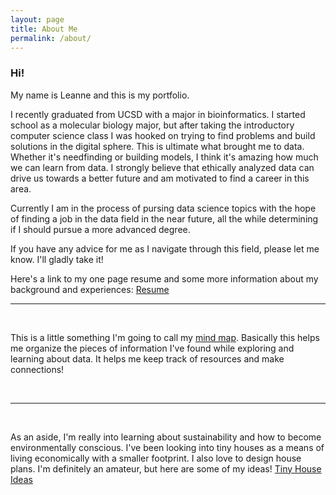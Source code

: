 ```yaml
---
layout: page
title: About Me
permalink: /about/
---
```


### Hi!

My name is Leanne and this is my portfolio.

I recently graduated from UCSD with a major in bioinformatics. I started school
as a molecular biology major, but after taking the introductory computer science
class I was hooked on trying to find problems and build solutions in the digital
 sphere. This is ultimate what brought me to data. Whether it's needfinding or
building models, I think it's amazing how much we can learn from data. I
strongly believe that ethically analyzed data can drive us towards a better
future and am motivated to find a career in this area.

Currently I am in the process of pursing data science topics with the hope of
finding a job in the data field in the near future, all the while determining if
 I should pursue a more advanced degree.

If you have any advice for me as I navigate through this field, please let me
know. I'll gladly take it!

Here's a link to my one page resume and some more information about my
background and experiences: [Resume](/about/resume)

---
&nbsp;
&nbsp;

This is a little something I'm going to call my [mind map](/about/mind_map).
Basically this helps me organize the pieces of information I've found while
exploring and learning about data. It helps me keep track of resources and make
connections!

&nbsp;
&nbsp;

---

&nbsp;
&nbsp;

As an aside, I'm really into learning about sustainability and how to become
environmentally conscious. I've been looking into tiny houses as a means of
living economically with a smaller footprint. I also love to design house plans.
I'm definitely an amateur, but here are some of my ideas!
[Tiny House Ideas](/about/tiny_house)

